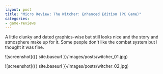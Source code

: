 ```yaml
---
layout: post
title: "Micro Review: The Witcher: Enhanced Edition (PC Game)"
categories:
- game-reviews
---
```


A little clunky and dated graphics-wise but still looks nice and the story and atmosphere make up for it. Some people don't like the combat system but I thought it was fine.


![screenshot]({{ site.baseurl }}/images/posts/witcher_01.jpg)

![screenshot]({{ site.baseurl }}/images/posts/witcher_02.jpg)

